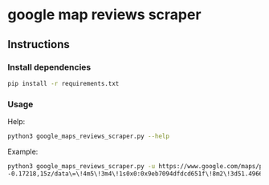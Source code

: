 # google map reviews scraper


## Instructions
### Install dependencies
```bash
pip install -r requirements.txt
```

### Usage
Help:
```bash
python3 google_maps_reviews_scraper.py --help
```

Example:
```bash
python3 google_maps_reviews_scraper.py -u https://www.google.com/maps/place/Victoria+and+Albert+Museum/@51.4966392,
-0.17218,15z/data\=\!4m5\!3m4\!1s0x0:0x9eb7094dfdcd651f\!8m2\!3d51.4966392\!4d-0.17218 -n 100 -o "reviews_sample1" -v "headless = False"
```